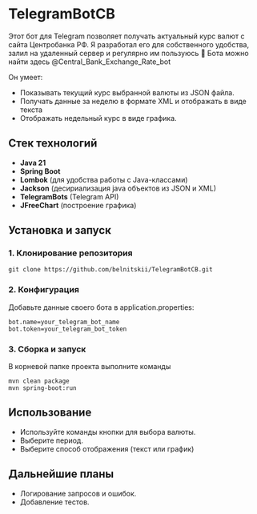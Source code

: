 # TelegramBotCB

Этот бот для Telegram позволяет получать актуальный курс валют с сайта Центробанка РФ. Я разработал его для собственного удобства, залил на удаленный сервер и регулярно им пользуюсь 🙂
Бота можно найти здесь @Central_Bank_Exchange_Rate_bot

Он умеет:

- Показывать текущий курс выбранной валюты из JSON файла.
- Получать данные за неделю в формате XML и отображать в виде текста
- Отображать недельный курс в виде графика.

## Стек технологий

- **Java 21**
- **Spring Boot**
- **Lombok** (для удобства работы с Java-классами)
- **Jackson** (десириализация java объектов из JSON и XML)
- **TelegramBots** (Telegram API)
- **JFreeChart** (построение графика)

## Установка и запуск

### 1. Клонирование репозитория

```
git clone https://github.com/belnitskii/TelegramBotCB.git
```

### 2. Конфигурация

Добавьте данные своего бота в application.properties:

```
bot.name=your_telegram_bot_name
bot.token=your_telegram_bot_token
```

### 3. Сборка и запуск

В корневой папке проекта выполните команды

```
mvn clean package
mvn spring-boot:run
```

## Использование

- Используйте команды кнопки для выбора валюты.
- Выберите период.
- Выберите способ отображения (текст или график)

## Дальнейшие планы

- Логирование запросов и ошибок.
- Добавление тестов.
